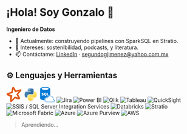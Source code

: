 # ¡Hola! Soy Gonzalo 👋
**Ingeniero de Datos**

- 🔭 Actualmente: construyendo pipelines con SparkSQL en Stratio.
- 🌱 Intereses: sostenibilidad, podcasts, y literatura.
- 📫 Contáctame: [LinkedIn]([https://www.linkedin.com/in/tu-perfil](https://www.linkedin.com/in/segundo-gonzalo-jimenez-aquino/)) · segundogjimenez@yahoo.com.mx
## ⚙️ Lenguajes y Herramientas

<p align="left">
  <!-- Spark -->
  <img src="https://github.com/devicons/devicon/blob/master/icons/apachespark/apachespark-original.svg" alt="Spark" width="40" height="40"/>
  <!-- Python -->
  <img src="https://raw.githubusercontent.com/devicons/devicon/master/icons/python/python-original.svg" alt="Python / PySpark" width="40" height="40"/>
  <!-- SQL -->
  <img src="/assets/icons/sql.png" alt="SQL" width="40" height="40"/>
  <!-- Jira -->
  <img src="https://cdn.jsdelivr.net/gh/devicons/devicon@latest/icons/jira/jira-original.svg" alt="Jira" width="40" height="40"/>
  
  <!-- Power BI -->
  <img src="https://upload.wikimedia.org/wikipedia/commons/c/cf/New_Power_BI_Logo.svg" alt="Power BI" width="40" height="40"/>

  <!-- Qlik -->
  <img src="https://upload.wikimedia.org/wikipedia/commons/5/5b/Qlik_Logo.svg" alt="Qlik" width="80" height="40"/>

  <!-- Tableau -->
  <img src="https://upload.wikimedia.org/wikipedia/commons/4/4b/Tableau_Logo.svg" alt="Tableau" width="80" height="40"/>

  <!-- QuickSight -->
  <img src="https://upload.wikimedia.org/wikipedia/commons/4/4b/Amazon_QuickSight_logo.svg" alt="QuickSight" width="80" height="40"/>

  <!-- SSIS -->
  <img src="https://upload.wikimedia.org/wikipedia/commons/2/23/Microsoft_SQL_Server_Logo.svg" alt="SSIS / SQL Server Integration Services" width="40" height="40"/>

  <!-- Databricks -->
  <img src="https://upload.wikimedia.org/wikipedia/commons/6/63/Databricks_Logo.svg" alt="Databricks" width="100" height="40"/>

  <!-- Stratio -->
  <img src="https://avatars.githubusercontent.com/u/1702726?s=200&v=4" alt="Stratio" width="40" height="40"/>

  <!-- Microsoft Fabric -->
  <img src="https://upload.wikimedia.org/wikipedia/commons/d/d9/Microsoft_Fabric_Logo.svg" alt="Microsoft Fabric" width="40" height="40"/>

  <!-- Azure -->
  <img src="https://cdn.jsdelivr.net/gh/devicons/devicon@latest/icons/azure/azure-original.svg" alt="Azure" width="40" height="40"/>

  <!-- Purview -->
  <img src="https://learn.microsoft.com/en-us/azure/purview/media/index/azure-purview.svg" alt="Azure Purview" width="80" height="40"/>

  <!-- AWS -->
  <img src="https://cdn.jsdelivr.net/gh/devicons/devicon@latest/icons/amazonwebservices/amazonwebservices-plain-wordmark.svg" alt="AWS" width="40" height="40"/>
</p>


> Aprendiendo...
